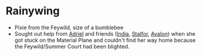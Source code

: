 # Rainywing
- Pixie from the Feywild, size of a bumblebee
- Sought out help from [Adriel](PCs/Current/Adriel.md) and friends ([India](PCs/Current/India.md), [Stalfor](PCs/Current/Stalfor.md), [Avalon](PCs/Current/Avalon.md)) when she got stuck on the Material Plane and couldn't find her way home because the Feywild/Summer Court had been blighted.